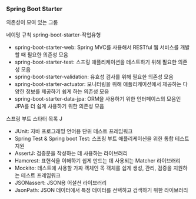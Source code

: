 ### Spring Boot Starter

의존성이 모여 있는 그룹

네이밍 규칙
spring-boot-starter-작업유형 

* spring-boot-starter-web: Spring MVC를 사용해서 RESTful 웹 서비스를 개발할 때 필요한 의존성 모음
* spring-boot-starter-test: 스프링 애플리케이션을 테스트하기 위해 필요한 의존성 모음
* spring-boot-starter-validation: 유효성 검사를 위해 필요한 의존성 모음
* spring-boot-starter-actuator: 모니터링을 위해 애플리케이션에서 제공하는 다양한 정보를 제공하기 쉽게 하는 의존성 모음
* spring-boot-starter-data-jpa: ORM을 사용하기 위한 인터페이스의 모음인 JPA를 더 쉽게 사용하기 위한 의존성 모음

스프링 부트 스타터 목록
J
* JUnit: 자바 프로그래밍 언어용 단위 테스트 프레임워크
* Spring Test & Spring boot Test: 스프링 부트 애플리케이션을 위한 통합 테스트 지원
* AssertJ: 검증문을 작성하는 데 사용하는 라이브러리
* Hamcrest: 표현식을 이해하기 쉽게 만드는 데 사용되는 Matcher 라이브러리
* Mockito: 테스트에 사용할 가짜 객체인 목 객체를 쉽게 생성, 관리, 검증을 지원하는 테스트 프레임워크
* JSONassert: JSON용 어설션 라이브러리
* JsonPath: JSON 데이터에서 특정 데이터를 선택하고 검색하기 위한 라이브러리